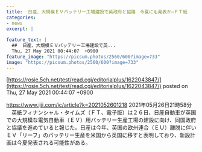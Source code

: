 ```yaml
---
title:  日産、大規模ＥＶバッテリー工場建設で英政府と協議　今夏にも発表か—ＦＴ紙  
categories:
- news
excerpt: |
  
feature_text: |
  ##  日産、大規模ＥＶバッテリー工場建設で英...
  Thu, 27 May 2021 00:44:07  +0900
feature_image: "https://picsum.photos/2560/600?image=733"
image: "https://picsum.photos/2560/600?image=733"
---
```


[https://rosie.5ch.net/test/read.cgi/editorialplus/1622043847/](https://rosie.5ch.net/test/read.cgi/editorialplus/1622043847/)
posted on Thu, 27 May 2021 00:44:07  +0900

<!--more-->

https://www.jiji.com/jc/article?k=2021052601218 2021年05月26日21時58分 　英紙フィナンシャル・タイムズ（ＦＴ、電子版）は２６日、日産自動車が英国での大規模な電気自動車（ＥＶ）用バッテリー生産工場の建設に向け、同国政府と協議を進めていると報じた。日産は今年、英国の欧州連合（ＥＵ）離脱に伴いＥＶ「リーフ」のバッテリー生産を米国から英国に移すと表明しており、新設計画は今夏発表される可能性がある。
